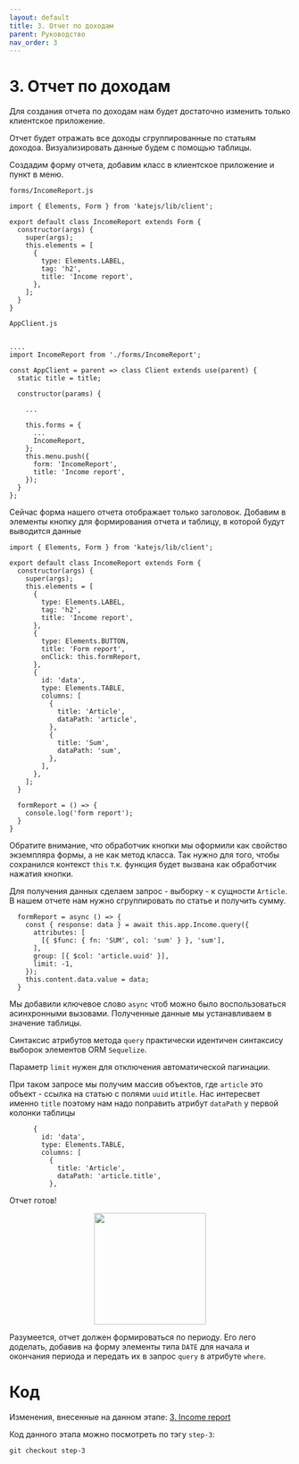 ```yaml
---
layout: default
title: 3. Отчет по доходам
parent: Руководство
nav_order: 3
---
```


# 3. Отчет по доходам

Для создания отчета по доходам нам будет достаточно изменить только клиентское приложение.

Отчет будет отражать все доходы сгруппированные по статьям доходоа.
Визуализировать данные будем с помощью таблицы.

Создадим форму отчета, добавим класс в клиентское приложение и пункт в меню.

`forms/IncomeReport.js`
````
import { Elements, Form } from 'katejs/lib/client';

export default class IncomeReport extends Form {
  constructor(args) {
    super(args);
    this.elements = [
      {
        type: Elements.LABEL,
        tag: 'h2',
        title: 'Income report',
      },
    ];
  }
}
````
`AppClient.js`
````

....
import IncomeReport from './forms/IncomeReport';

const AppClient = parent => class Client extends use(parent) {
  static title = title;

  constructor(params) {

    ...

    this.forms = {
      ...
      IncomeReport,
    };
    this.menu.push({
      form: 'IncomeReport',
      title: 'Income report',
    });
  }
};

````

Сейчас форма нашего отчета отображает только заголовок.
Добавим в элементы кнопку для формирования отчета 
и таблицу, в которой будут выводится данные
````
import { Elements, Form } from 'katejs/lib/client';

export default class IncomeReport extends Form {
  constructor(args) {
    super(args);
    this.elements = [
      {
        type: Elements.LABEL,
        tag: 'h2',
        title: 'Income report',
      },
      {
        type: Elements.BUTTON,
        title: 'Form report',
        onClick: this.formReport,
      },
      {
        id: 'data',
        type: Elements.TABLE,
        columns: [
          {
            title: 'Article',
            dataPath: 'article',
          },
          {
            title: 'Sum',
            dataPath: 'sum',
          },
        ],
      },
    ];
  }

  formReport = () => {
    console.log('form report');
  }
}
````
Обратите внимание, что обработчик кнопки мы оформили как свойство экземпляра формы, а не 
как метод класса. Так нужно для того, чтобы сохранился контекст `this` т.к. функция
будет вызвана как обработчик нажатия кнопки.

Для получения данных сделаем запрос - выборку - к сущности `Article`.
В нашем отчете нам нужно сгруппировать по статье и получить сумму.
````
  formReport = async () => {
    const { response: data } = await this.app.Income.query({
      attributes: [
        [{ $func: { fn: 'SUM', col: 'sum' } }, 'sum'],
      ],
      group: [{ $col: 'article.uuid' }],
      limit: -1,
    });
    this.content.data.value = data;
  }
````
Мы добавили ключевое слово `async` чтоб можно было воспользоваться асинхронными вызовами.
Полученные данные мы устанавливаем в значение таблицы.

Синтаксис атрибутов метода `query` практически идентичен синтаксису 
выборок элементов ORM `Sequelize`.

Параметр `limit` нужен для отключения автоматической пагинации.

При таком запросе мы получим массив объектов, где `article` это объект - ссылка на статью
с полями `uuid` и`title`. Нас интересвет именно `title` поэтому нам надо поправить
атрибут `dataPath` у первой колонки таблицы
````
      {
        id: 'data',
        type: Elements.TABLE,
        columns: [
          {
            title: 'Article',
            dataPath: 'article.title',
          },
````

Отчет готов!
<p align="center">
  <img width="200" height="200" src="https://github.com/romannep/katejs/raw/master/docs/assets/img/income_report.png">
</p>

Разумеется, отчет должен формироваться по периоду. Его лего доделать, добавив на форму
элементы типа `DATE` для начала и окончания периода и передать их в запрос `query` 
в атрибуте `where`.

# Код

Изменения, внесенные на данном этапе: [3. Income report](https://github.com/romannep/katejs-tutorial/commit/d4656260f54c24b723e76771602ff0629adf44ab)

Код данного этапа можно посмотреть по тэгу `step-3`:
````
git checkout step-3
````
